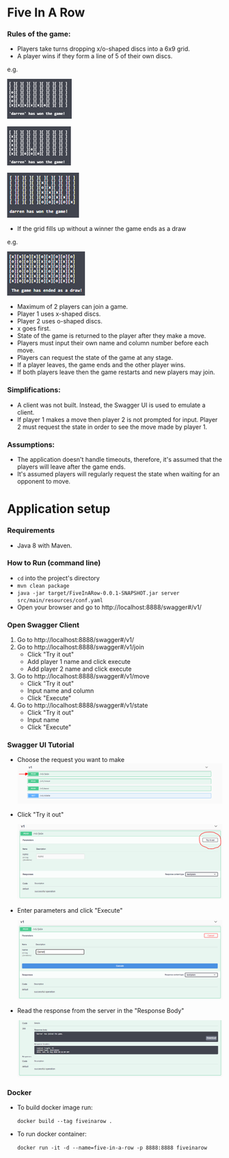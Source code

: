 # Five In A Row

### Rules of the game:
   - Players take turns dropping x/o-shaped discs into a 6x9 grid.
   - A player wins if they form a line of 5 of their own discs.
   
 e.g.
   
   ![alt_text](./images/horizontal_win.PNG)
   
   ![alt_text](./images/vertical_win.PNG)
   
   ![alt_text](./images/diaganol_win.PNG) 
   
   - If the grid fills up without a winner the game ends as a draw 
   
   e.g.
   
   ![alt_text](./images/draw.PNG)
   
   - Maximum of 2 players can join a game.
   - Player 1 uses x-shaped discs.
   - Player 2 uses o-shaped discs.
   - x goes first.
   - State of the game is returned to the player after they make a move.
   - Players must input their own name and column number before each move.
   - Players can request the state of the game at any stage.
   - If a player leaves, the game ends and the other player wins.
   - If both players leave then the game restarts and new players may join.
 
 ### Simplifications:
   - A client was not built. Instead, the Swagger UI is used to emulate a client.
   - If player 1 makes a move then player 2 is not prompted for input. Player 2 must request the state in order to see the move made by player 1.
  
### Assumptions:
   - The application doesn't handle timeouts, therefore, it's assumed that the players will leave after the game ends.
   - It's assumed players will regularly request the state when waiting for an opponent to move.

# Application setup

### Requirements
   - Java 8 with Maven.

### How to Run (command line)
- ```cd``` into the project's directory
- ```mvn clean package```
- ```java -jar target/FiveInARow-0.0.1-SNAPSHOT.jar server src/main/resources/conf.yaml```
- Open your browser and go to http://localhost:8888/swagger#/v1/

### Open Swagger Client

1. Go to http://localhost:8888/swagger#/v1/
2. Go to http://localhost:8888/swagger#/v1/join
   - Click "Try it out"
   - Add player 1 name and click execute 
   - Add player 2 name and click execute
3. Go to http://localhost:8888/swagger#/v1/move
   - Click "Try it out"
   - Input name and column 
   - Click "Execute"
4. Go to http://localhost:8888/swagger#/v1/state 
   - Click "Try it out"
   - Input name
   - Click "Execute"
  
### Swagger UI Tutorial

- Choose the request you want to make
   ![alt_text](./images/open_request_window.PNG)

- Click "Try it out"

   ![alt_text](./images/try_it_out_button.PNG)
   
- Enter parameters and click "Execute"

   ![alt_text](./images/enter_params.PNG)
   
- Read the response from the server in the "Response Body"

   ![alt_text](./images/response.PNG)
   
  
### Docker

 - To build docker image run:
   
   ```docker build --tag fiveinarow .```
   
 - To run docker container:
 
   ```docker run -it -d --name=five-in-a-row -p 8888:8888 fiveinarow```
